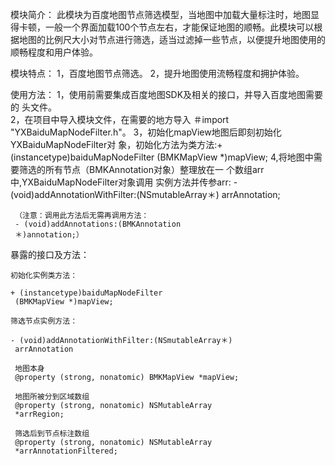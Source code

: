 模块简介：
   此模块为百度地图节点筛选模型，当地图中加载大量标注时，地图显得卡顿，一般一个界面加载100个节点左右，才能保证地图的顺畅。此模块可以根据地图的比例尺大小对节点进行筛选，适当过滤掉一些节点，以便提升地图使用的顺畅程度和用户体验。
   
模块特点：
   1，百度地图节点筛选。
   2，提升地图使用流畅程度和拥护体验。

使用方法：
   1，使用前需要集成百度地图SDK及相关的接口，并导入百度地图需要的
      头文件。  
   2，在项目中导入模块文件，在需要的地方导入
     ＃import "YXBaiduMapNodeFilter.h"。
   3，初始化mapView地图后即刻初始化YXBaiduMapNodeFilter对
     象，初始化方法为类方法:+(instancetype)baiduMapNodeFilter 
     (BMKMapView *)mapView;
   4,将地图中需要筛选的所有节点（BMKAnnotation对象）整理放在一
     个数组arr中,YXBaiduMapNodeFilter对象调用
     实例方法并传参arr:
     - (void)addAnnotationWithFilter:(NSmutableArray＊) 
     arrAnnotation;
     
     （注意：调用此方法后无需再调用方法：
     - (void)addAnnotations:(BMKAnnotation
     ＊)annotation;）
     
暴露的接口及方法：

    初始化实例类方法：
    
    + (instancetype)baiduMapNodeFilter 
     (BMKMapView *)mapView;
     
    筛选节点实例方法：
    
    - (void)addAnnotationWithFilter:(NSmutableArray＊) 
     arrAnnotation
     
     地图本身
     @property (strong, nonatomic) BMKMapView *mapView;
     
     地图所被分到区域数组
     @property (strong, nonatomic) NSMutableArray 
     *arrRegion;
     
     筛选后到节点标注数组
     @property (strong, nonatomic) NSMutableArray 
     *arrAnnotationFiltered;
